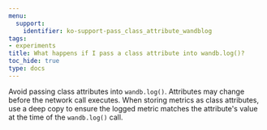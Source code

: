 ```yaml
---
menu:
  support:
    identifier: ko-support-pass_class_attribute_wandblog
tags:
- experiments
title: What happens if I pass a class attribute into wandb.log()?
toc_hide: true
type: docs
---
```


Avoid passing class attributes into `wandb.log()`. Attributes may change before the network call executes. When storing metrics as class attributes, use a deep copy to ensure the logged metric matches the attribute's value at the time of the `wandb.log()` call.